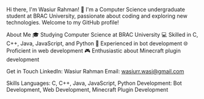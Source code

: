 Hi there, I'm Wasiur Rahman! 👋
I'm a Computer Science undergraduate student at BRAC University, passionate about coding and exploring new technologies. Welcome to my GitHub profile!

About Me
🎓 Studying Computer Science at BRAC University
💻 Skilled in C, C++, Java, JavaScript, and Python
🤖 Experienced in bot development
🌐 Proficient in web development
🎮 Enthusiastic about Minecraft plugin development

Get in Touch
LinkedIn: Wasiur Rahman
Email: wasiurr.wasi@gmail.com

Skills
Languages: C, C++, Java, JavaScript, Python
Development: Bot Development, Web Development, Minecraft Plugin Development

<!---
Wasiur26/Wasiur26 is a ✨ special ✨ repository because its `README.md` (this file) appears on your GitHub profile.
You can click the Preview link to take a look at your changes.
--->
